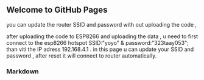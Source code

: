 ## Welcome to GitHub Pages

you can update the router SSID and password with out uploading the code ,

after uploading the code to ESP8266 and uploading the data , u need to first connect to the esp8266 hotspot SSID:"yoyo" & password:"323taay053"; than viti the IP adress 192.168.4.1 . 
in this page u can update your SSID and password , after reset it will connect to router automatically. 
### Markdown
